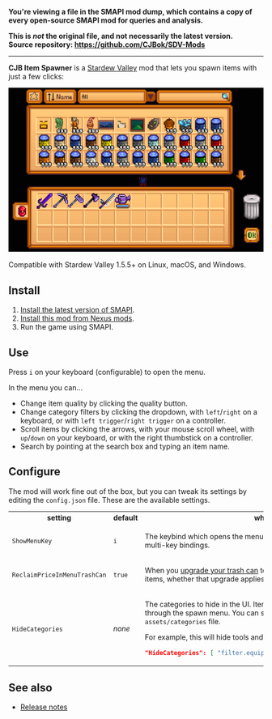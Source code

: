 **You're viewing a file in the SMAPI mod dump, which contains a copy of every open-source SMAPI mod
for queries and analysis.**

**This is _not_ the original file, and not necessarily the latest version.**  
**Source repository: https://github.com/CJBok/SDV-Mods**

----

**CJB Item Spawner** is a [Stardew Valley](http://stardewvalley.net/) mod that lets you spawn items
with just a few clicks:

![](screenshot.png)

Compatible with Stardew Valley 1.5.5+ on Linux, macOS, and Windows.

## Install
1. [Install the latest version of SMAPI](https://smapi.io/).
2. [Install this mod from Nexus mods](http://www.nexusmods.com/stardewvalley/mods/93).
3. Run the game using SMAPI.

## Use
Press `i` on your keyboard (configurable) to open the menu.

In the menu you can...
* Change item quality by clicking the quality button.
* Change category filters by clicking the dropdown, with `left`/`right` on a keyboard, or with `left trigger`/`right trigger` on a controller.
* Scroll items by clicking the arrows, with your mouse scroll wheel, with `up`/`down` on your keyboard, or with the right thumbstick on a controller.
* Search by pointing at the search box and typing an item name.

## Configure
The mod will work fine out of the box, but you can tweak its settings by editing the `config.json`
file. These are the available settings.

<table>
<tr>
  <th>setting</th>
  <th>default</th>
  <th>what it affects</th>
</tr>
<tr>
  <td><code>ShowMenuKey</code></td>
  <td><code>i</code></td>
  <td>

The keybind which opens the menu (see [valid key bindings](https://stardewvalleywiki.com/Modding:Player_Guide/Key_Bindings)).
This supports multi-key bindings.

  </td>
</tr>
<tr>
  <td><code>ReclaimPriceInMenuTrashCan</code></td>
  <td><code>true</code></td>
  <td>

When you [upgrade your trash can](https://stardewvalleywiki.com/Trash_Cans) to reclaim part of the
price of destroyed items, whether that upgrade applies in the item spawner menu too.

  </td>
</tr>
<tr>
  <td><code>HideCategories</code></td>
  <td><em>none</em></td>
  <td>

The categories to hide in the UI. Items in these categories will not be accessible through the
spawn menu. You can see the category keys in the `assets/categories` file.

For example, this will hide tools and weapons:
```json
"HideCategories": [ "filter.equipment-tools", "filter.equipment-weapons" ]
```

  </td>
</tr>
</table>

## See also
* [Release notes](release-notes.md)
